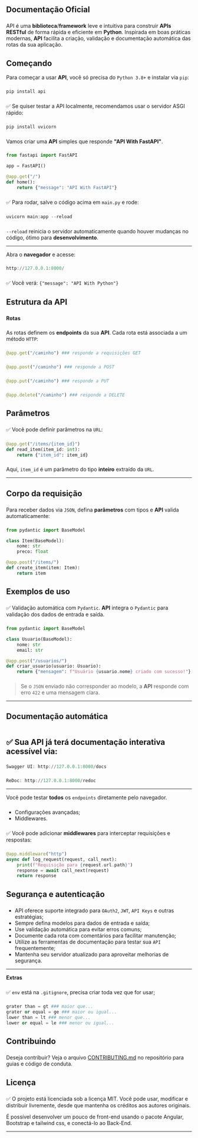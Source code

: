 **<h2> Documentação Oficial</h2>**

###

API é uma **biblioteca**/**framework** leve e intuitiva para construir **APIs** **RESTful** de forma rápida e eficiente em **Python**. Inspirada em boas práticas
modernas, **API** facilita a criação, validação e documentação automática das rotas da sua aplicação.

###

**<h2>Começando</h2>**

Para começar a usar **API**, você só precisa do `Python 3.8+` e instalar via `pip`:

###
```python
pip install api
```

###

✅ Se quiser testar a API localmente, recomendamos usar o servidor ASGI rápido:

###
```python
pip install uvicorn
```

###

Vamos criar uma **API** simples que responde **"API With FastAPI"**.

###
```python
from fastapi import FastAPI

app = FastAPI()

@app.get("/")
def home():
    return {"message": "API With FastAPI"}
```

###

✅ Para rodar, salve o código acima em `main.py` e rode:

###
```powershell
uvicorn main:app --reload
```

###

`--reload` reinicia o servidor automaticamente quando houver mudanças no código, ótimo para **desenvolvimento**.

---

Abra o **navegador** e acesse:

###
```powershell
http://127.0.0.1:8000/
```

###

✅ Você verá: `{"message": "API With Python"}`

###

**<h2>Estrutura da API</h2>**

###

**Rotas**

###

As rotas definem os **endpoints** da sua **API**. Cada rota está associada a um método `HTTP`:

###
```python
@app.get("/caminho") ### responde a requisições GET
```

###
```python
@app.post("/caminho") ### responde a POST
```

###
```python
@app.put("/caminho") ### responde a PUT
```

###
```python
@app.delete("/caminho") ### responde a DELETE
```

###

**<h2>Parâmetros</h2>**

###

✅ Você pode definir parâmetros na `URL`:

###
```python
@app.get("/items/{item_id}")
def read_item(item_id: int):
    return {"item_id": item_id}
```

###

Aqui, `item_id` é um parâmetro do tipo **inteiro** extraído da `URL`.

---

**<h2>Corpo da requisição</h2>**

###

Para receber dados via `JSON`, defina **parâmetros** com tipos e **API** valida automaticamente:

###
```python
from pydantic import BaseModel

class Item(BaseModel):
    nome: str
    preco: float

@app.post("/items/")
def create_item(item: Item):
    return item
```

###

**<h2>Exemplos de uso</h2>**

###

✅ Validação automática com `Pydantic`. **API** integra o `Pydantic` para validação dos dados de entrada e saída.

###
```python
from pydantic import BaseModel

class Usuario(BaseModel):
    nome: str
    email: str

@app.post("/usuarios/")
def criar_usuario(usuario: Usuario):
    return {"mensagem": f"Usuário {usuario.nome} criado com sucesso!"}
```

###

> Se o `JSON` enviado não corresponder ao modelo, a **API** responde com erro `422` e uma mensagem clara.

---

**<h2>Documentação automática<h2>**

###

✅ Sua **API** já terá documentação **interativa** acessível via:

###
```powershell
Swagger UI: http://127.0.0.1:8000/docs
```

###
```powershell
ReDoc: http://127.0.0.1:8000/redoc
```

---

Você pode testar **todos** os `endpoints` diretamente pelo navegador.

###

- Configurações avançadas;
- Middlewares.

###

✅ Você pode adicionar **middlewares** para interceptar requisições e respostas:

###
```python
@app.middleware("http")
async def log_request(request, call_next):
    print(f"Requisição para {request.url.path}")
    response = await call_next(request)
    return response
```

###

**<h2>Segurança e autenticação</h2>**

###

- API oferece suporte integrado para `OAuth2`, `JWT`, `API Keys` e outras estratégias;
- Sempre defina modelos para dados de entrada e saída;
- Use validação automática para evitar erros comuns;
- Documente cada rota com comentários para facilitar manutenção;
- Utilize as ferramentas de documentação para testar sua `API` frequentemente;
- Mantenha seu servidor atualizado para aproveitar melhorias de segurança.

---

**</h2>Extras</h2>**

###

✅ `env` está na `.gitignore`, precisa criar toda vez que for usar;

###
```python
grater than = gt ### maior que...
grater or equal = ge ### maior ou igual...
lower than = lt ### menor que...
lower or equal = le ### menor ou igual...
```

###

**<h2>Contribuindo</h2>**

###

Deseja contribuir? Veja o arquivo [CONTRIBUTING.md](github.com/Kauan19-hub/CONTRIBUTING.md.git) no repositório para guias e código de conduta.

###

**<h2>Licença</h2>**

###

✅️ O projeto está licenciada sob a licença MIT. Você pode usar, modificar e distribuir livremente, desde que mantenha os créditos aos autores originais.

É possível desenvolver um pouco de front-end usando o pacote Angular, Bootstrap e tailwind css, e conectá-lo ao Back-End.

---

